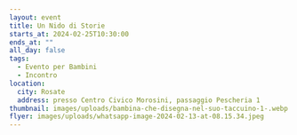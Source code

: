 ```yaml
---
layout: event
title: Un Nido di Storie
starts_at: 2024-02-25T10:30:00
ends_at: ""
all_day: false
tags:
  - Evento per Bambini
  - Incontro
location:
  city: Rosate
  address: presso Centro Civico Morosini, passaggio Pescheria 1
thumbnail: images/uploads/bambina-che-disegna-nel-suo-taccuino-1-.webp
flyer: images/uploads/whatsapp-image-2024-02-13-at-08.15.34.jpeg
---
```

